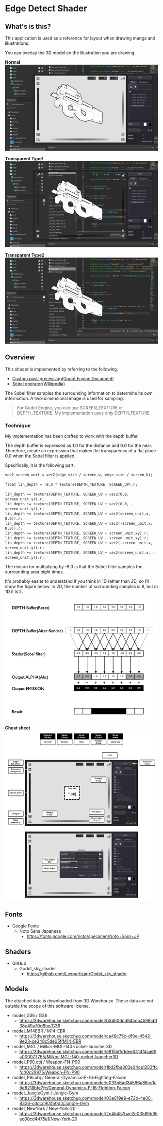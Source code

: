 # Edge Detect Shader

## What's is this?

This application is used as a reference for layout when drawing manga and illustrations.

You can overlay the 3D model on the illustration you are drawing.

**Normal**
![normal render](res/godot_fig_1.jpg)

**Transparent Type1**
![transparent 1](res/godot_fig_2.jpg)

**Transparent Type2**
![transparent 2](res/godot_fig_3.jpg)


## Overview
This shader is implemented by referring to the following. 

* [Custom post-precessing(Godot Engine Document)][1]
* [Sobel operator(WIkipedia)][2]

The Sobel filter samples the surrounding information to determine its own information.
A two-dimensional image is used for sampling.
> For Godot Engine, you can use SCREEN_TEXTURE or DEPTH_TEXTURE.
> My implementation uses only DEPTH_TEXTURE.

### Technique

My implementation has been crafted to work with the depth buffer.

The depth buffer is expressed as 1.0 for the distance and 0.0 for the near.
Therefore, create an expression that makes the transparency of a flat place 0.0 when the Sobel filter is applied.

Specifically, it is the following part.
```
vec2 screen_unit = vec2(edge_size / screen_w, edge_size / screen_h);

float lin_depth = -8.0 * texture(DEPTH_TEXTURE, SCREEN_UV).r;

lin_depth += texture(DEPTH_TEXTURE, SCREEN_UV + vec2(0.0, screen_unit.y)).r;
lin_depth += texture(DEPTH_TEXTURE, SCREEN_UV + vec2(0.0, -screen_unit.y)).r;
lin_depth += texture(DEPTH_TEXTURE, SCREEN_UV + vec2(screen_unit.x, 0.0)).r;
lin_depth += texture(DEPTH_TEXTURE, SCREEN_UV + vec2(-screen_unit.x, 0.0)).r;
lin_depth += texture(DEPTH_TEXTURE, SCREEN_UV + screen_unit.xy).r;
lin_depth += texture(DEPTH_TEXTURE, SCREEN_UV - screen_unit.xy).r;
lin_depth += texture(DEPTH_TEXTURE, SCREEN_UV + vec2(-screen_unit.x, screen_unit.y)).r;
lin_depth += texture(DEPTH_TEXTURE, SCREEN_UV + vec2(screen_unit.x, -screen_unit.y)).r;
```

The reason for multiplying by -8.0 is that the Sobel filter samples the surrounding area eight times.

It's probably easier to understand if you think in 1D rather than 2D, so I'll show the figure below. In 2D, the number of surrounding samples is 8, but in 1D it is 2. 

![Sobel filter](res/sobel_filter.png)

[1]:https://docs.godotengine.org/en/stable/tutorials/viewports/custom_postprocessing.html
[2]:https://en.wikipedia.org/wiki/Sobel_operator


**Cheat sheet**
![cheetsheet](res/cheatsheet_0_9_0.png)

## Fonts

* Google Fonts
  * Noto Sans Japanese
    * https://fonts.google.com/noto/specimen/Noto+Sans+JP

## Shaders

* GitHub
  * Godot_sky_shader
    * https://github.com/Lexpartizan/Godot_sky_shader


## Models

The attached data is downloaded from 3D Warehouse.
These data are not outside the scope of this software license.

* model_G36 / G36
  * https://3dwarehouse.sketchup.com/model/b3460dcd945cb4598cb138e49a70d8bc/G36
* model_M14EBR / M14-EBR
  * https://3dwarehouse.sketchup.com/model/ca46c75c-df9e-4542-9e23-ce348c5de05f/M14-EBR
* model_MGL / Milkor-MGL-140-rocket-launcher3D
  * https://3dwarehouse.sketchup.com/model/e815bffc1dee0414f4aa69a000077765/Milkor-MGL-140-rocket-launcher3D
* model_P90.obj / Weapon-FN-P90
  * https://3dwarehouse.sketchup.com/model/1bd2fba303e04ce1283ffcfc40c29975/Weapon-FN-P90
* model_F16.obj / General-Dynamics-F-16-Fighting-Falcon
  * https://3dwarehouse.sketchup.com/model/e033b6ad34586a86cc1c9e8218bfe7fc/General-Dynamics-F-16-Fighting-Falcon
* model_JungleGym / Jungle-Gym
  * https://3dwarehouse.sketchup.com/model/03e019e9-e72b-4e00-8336-cddcc900b0d0/Jungle-Gym
* model_NewYork / New-York-20
  * https://3dwarehouse.sketchup.com/model/2e45457bae2e03589b95ac00cd4475a1/New-York-20
